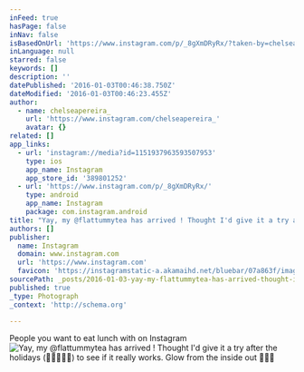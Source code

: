 ```yaml
---
inFeed: true
hasPage: false
inNav: false
isBasedOnUrl: 'https://www.instagram.com/p/_8gXmDRyRx/?taken-by=chelseapereira_'
inLanguage: null
starred: false
keywords: []
description: ''
datePublished: '2016-01-03T00:46:38.750Z'
dateModified: '2016-01-03T00:46:23.455Z'
author:
  - name: chelseapereira_
    url: 'https://www.instagram.com/chelseapereira_'
    avatar: {}
related: []
app_links:
  - url: 'instagram://media?id=1151937963593507953'
    type: ios
    app_name: Instagram
    app_store_id: '389801252'
  - url: 'https://www.instagram.com/p/_8gXmDRyRx/'
    type: android
    app_name: Instagram
    package: com.instagram.android
title: "Yay, my @flattummytea has arrived ! Thought I'd give it a try after the holidays (\uD83D\uDE48\uD83C\uDF5E\uD83C\uDF6A\uD83C\uDF6C\uD83C\uDF79) to see if it really works. Glow from the inside out \uD83C\uDF75\uD83D\uDE46\uD83C\uDFFB"
authors: []
publisher:
  name: Instagram
  domain: www.instagram.com
  url: 'https://www.instagram.com'
  favicon: 'https://instagramstatic-a.akamaihd.net/bluebar/07a863f/images/ico/favicon.ico'
sourcePath: _posts/2016-01-03-yay-my-flattummytea-has-arrived-thought-id-give-it-a-tr.md
published: true
_type: Photograph
_context: 'http://schema.org'

---
```

People you want to eat lunch with on Instagram
![Yay&comma; my &commat;flattummytea has arrived &excl; Thought I'd give it a try after the holidays &lpar;&rpar; to see if it really works&period; Glow from the inside out ](https://scontent.cdninstagram.com/hphotos-xtf1/t51.2885-15/sh0.08/e35/p640x640/12362629_940510346043896_1961227185_n.jpg)